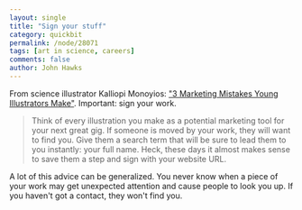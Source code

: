 ```yaml
---
layout: single 
title: "Sign your stuff" 
category: quickbit
permalink: /node/28071
tags: [art in science, careers] 
comments: false 
author: John Hawks 
---
```


From science illustrator Kalliopi Monoyios: <a href="http://blogs.scientificamerican.com/symbiartic/2011/09/07/3-marketing-mistakes-young-illustrators-make/">"3 Marketing Mistakes Young Illustrators Make"</a>. Important: sign your work. 

<blockquote>Think of every illustration you make as a potential marketing tool for your next great gig. If someone is moved by your work, they will want to find you. Give them a search term that will be sure to lead them to you instantly: your full name. Heck, these days it almost makes sense to save them a step and sign with your website URL.</blockquote>

A lot of this advice can be generalized. You never know when a piece of your work may get unexpected attention and cause people to look you up. If you haven't got a contact, they won't find you. 

